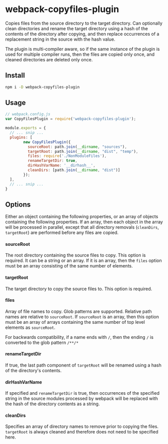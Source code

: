 # webpack-copyfiles-plugin

Copies files from the source directory to the target directory.  Can optionally clean directories and rename the target directory using a hash of the contents of the directory after copying, and then replace occurrences of a replacement string in the source with the hash value.  

The plugin is multi-compiler aware, so if the same instance of the plugin is used for multiple compiler runs, then the files are copied only once, and cleaned directories are deleted only once.

## Install

```bash
npm i -D webpack-copyfiles-plugin
```
## Usage

```javascript
// webpack.config.js
var CopyFilesPlugin = require('webpack-copyfiles-plugin');

module.exports = {
  // ... snip ...
  plugins: [
		new CopyFilesPlugin({
		  sourceRoot: path.join(__dirname, "sources"),
		  targetRoot: path.join(__dirname, "dist", "temp"),
		  files: require('./NonModuleFiles'),
		  renameTargetDir: true,
		  dirHashVarName: '__dirhash__',
		  cleanDirs: [path.join(__dirname, "dist")]
		});
  ],
  // ... snip ...
}
```
## Options

Either an object containing the following properties, or an array of objects containing the following properties.  If an array, then each object in the array will be processed in parallel, except that all directory removals (`cleanDirs`, `targetRoot`) are performed before any files are copied.

#### sourceRoot

The root directory containing the source files to copy.  This option is required.  It can be a string or an array.  If it is an array, then the `files` option must be an array consisting of the same number of elements.

#### targetRoot

The target directory to copy the source files to.  This option is required.

#### files

Array of file names to copy.  Glob patterns are supported.  Relative path names are relative to `sourceRoot`.  If `sourceRoot` is an array, then this option must be an array of arrays containing the same number of top level elements as `sourceRoot`.

For backwards compatibility, if a name ends with `/`, then the ending `/` is converted to the glob pattern `/**/*`

#### renameTargetDir

If true, the last path component of `targetRoot` will be renamed using a hash of the directory's contents.

#### dirHashVarName

If specified and `renameTargetDir` is true, then occurrences of the specified string in the source modules processed by webpack will be replaced with the hash of the directory contents as a string.

#### cleanDirs

Specifies an array of directory names to remove prior to copying the files.  `targetRoot` is always cleaned and therefore does not need to be specified here.
